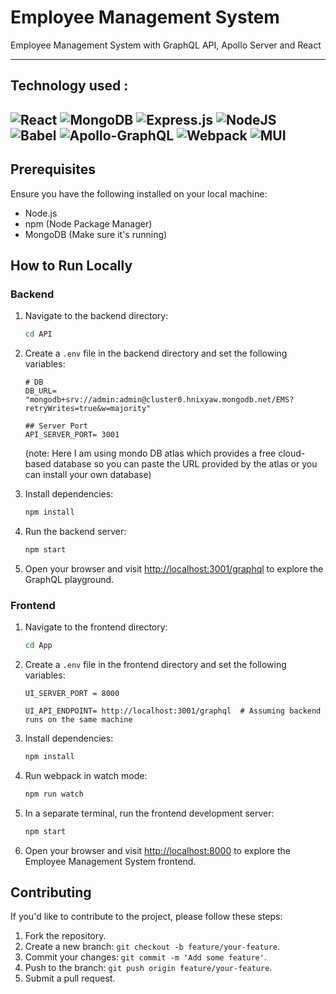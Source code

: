 # Employee Management System
Employee Management System with GraphQL API, Apollo Server and React

-------------
## Technology used :

 ![React](https://img.shields.io/badge/react-%2320232a.svg?style=for-the-badge&logo=react&logoColor=%2361DAFB)
 ![MongoDB](https://img.shields.io/badge/MongoDB-%234ea94b.svg?style=for-the-badge&logo=mongodb&logoColor=white)
 ![Express.js](https://img.shields.io/badge/express.js-%23404d59.svg?style=for-the-badge&logo=express&logoColor=%2361DAFB)
 ![NodeJS](https://img.shields.io/badge/node.js-6DA55F?style=for-the-badge&logo=node.js&logoColor=white)
 ![Babel](https://img.shields.io/badge/Babel-F9DC3e?style=for-the-badge&logo=babel&logoColor=black)
 ![Apollo-GraphQL](https://img.shields.io/badge/-ApolloGraphQL-311C87?style=for-the-badge&logo=apollo-graphql)
 ![Webpack](https://img.shields.io/badge/webpack-%238DD6F9.svg?style=for-the-badge&logo=webpack&logoColor=black)
 ![MUI](https://img.shields.io/badge/MUI-%230081CB.svg?style=for-the-badge&logo=mui&logoColor=white)
-------------

## Prerequisites

Ensure you have the following installed on your local machine:

- Node.js
- npm (Node Package Manager)
- MongoDB (Make sure it's running)

## How to Run Locally

### Backend

1. Navigate to the backend directory:

    ```bash
    cd API
    ```

2. Create a `.env` file in the backend directory and set the following variables:

    ```env
    # DB
    DB_URL= "mongodb+srv://admin:admin@cluster0.hnixyaw.mongodb.net/EMS?retryWrites=true&w=majority"

    ## Server Port
    API_SERVER_PORT= 3001
    ```
      (note: Here I am using mondo DB atlas which provides a free cloud-based database so you can paste the URL provided by the atlas or you can install your own database)

3. Install dependencies:

    ```bash
    npm install
    ```

4. Run the backend server:

    ```bash
    npm start
    ```
5. Open your browser and visit [http://localhost:3001/graphql](http://localhost:3001/graphql) to explore the GraphQL playground.

### Frontend

1. Navigate to the frontend directory:

    ```bash
    cd App
    ```

2. Create a `.env` file in the frontend directory and set the following variables:

    ```env
    UI_SERVER_PORT = 8000

    UI_API_ENDPOINT= http://localhost:3001/graphql  # Assuming backend runs on the same machine
    ```

3. Install dependencies:

    ```bash
    npm install
    ```
    
4. Run webpack in watch mode:

    ```bash
    npm run watch
    ```

5. In a separate terminal, run the frontend development server:

    ```bash
    npm start
    ```

6. Open your browser and visit [http://localhost:8000](http://localhost:8000) to explore the Employee Management System frontend.

## Contributing

If you'd like to contribute to the project, please follow these steps:

1. Fork the repository.
2. Create a new branch: `git checkout -b feature/your-feature`.
3. Commit your changes: `git commit -m 'Add some feature'`.
4. Push to the branch: `git push origin feature/your-feature`.
5. Submit a pull request.
